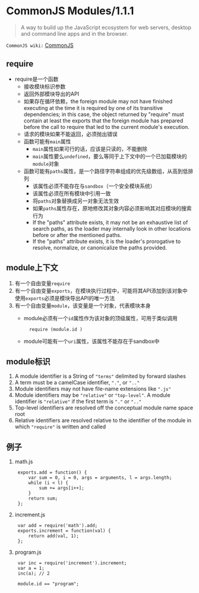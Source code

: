 # CommonJS Modules/1.1.1

> A way to build up the JavaScript ecosystem for web servers, desktop and command line 
> apps and in the browser.

`CommonJS wiki:` <a href="http://wiki.commonjs.org/wiki/CommonJS">CommonJS</a>

## require
* require是一个函数
    * 接收模块标识参数
    * 返回外部模块导出的API
    * 如果存在循环依赖，the foreign module may not have finished executing at the time it is 
        required by one of its transitive dependencies; in this case, the object returned by 
        "require" must contain at least the exports that the foreign module has prepared before 
        the call to require that led to the current module's execution.
    * 请求的模块如果不能返回，必须抛出错误
    * 函数可能有`main`属性
        * `main`属性如果可行的话，应该是只读的，不能删除
        * `main`属性要么`undefined`，要么等同于上下文中的一个已加载模块的`module`对象 
    * 函数可能有`paths`属性，是一个路径字符串组成的优先级数组，从高到低排列
        * 该属性必须不能存在与`sandbox`（一个安全模块系统） 
        * 该属性必须在所有模块中引用一致 
        * 将`paths`对象替换成另一对象无法生效
        * 如果`paths`属性存在，原地修改其对象内容必须影响其对应模块的搜索行为
        * If the "paths" attribute exists, it may not be an exhaustive list of search paths, 
            as the loader may internally look in other locations before or after the mentioned paths. 
        * If the "paths" attribute exists, it is the loader's prorogative to resolve, normalize, 
            or canonicalize the paths provided.

## module上下文
1. 有一个自由变量`require`
2. 有一个自由变量`exports`，在模块执行过程中，可能将其API添加到该对象中
    使用`exports`必须是模块导出API的唯一方法
3. 有一个自由变量`module`，该变量是一个对象，代表模块本身
    * module必须有一个`id`属性作为该对象的顶级属性，可用于类似调用
            
            require (module.id )

    * module可能有一个`uri`属性，该属性不能存在于sandbox中

## module标识

1. A module identifier is a String of `"terms"` delimited by forward slashes
2. A term must be a camelCase identifier, `"."`, or `".."`
3. Module identifiers may not have file-name extensions like `".js"`
4. Module identifiers may be `"relative"` or `"top-level"`. A module identifier is `"relative"`
    if the first term is `"."` or `".."`
5. Top-level identifiers are resolved off the conceptual module name space root
6. Relative identifiers are resolved relative to the identifier of the module in which 
    `"require"` is written and called


## 例子

1. math.js

        exports.add = function() {
            var sum = 0, i = 0, args = arguments, l = args.length;
            while (i < l) {
                sum += args[i++];
            }
            return sum;
        };

2. increment.js

        var add = require('math').add;
        exports.increment = function(val) {
            return add(val, 1);
        };

3. program.js

        var inc = require('increment').increment;
        var a = 1;
        inc(a); // 2
         
        module.id == "program";

